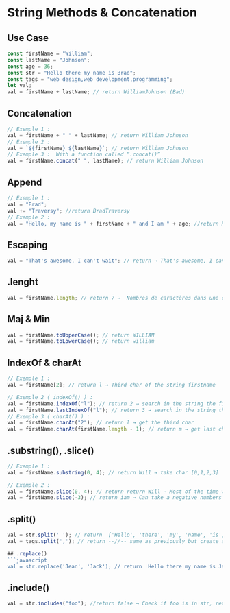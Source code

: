 # String Methods & Concatenation

## Use Case

```javascript
const firstName = "William";
const lastName = "Johnson";
const age = 36;
const str = "Hello there my name is Brad";
const tags = "web design,web development,programming";
let val;
val = firstName + lastName; // return WilliamJohnson (Bad)
```

## Concatenation

```javascript
// Exemple 1 :
val = firstName + " " + lastName; // return William Johnson
// Exemple 2 :
val = `${firstName} ${lastName}`; // return William Johnson
// Exemple 3 :  With a function called “.concat()”
val = firstName.concat(" ", lastName); // return William Johnson
```

## Append

```javascript
// Exemple 1 :
val = "Brad";
val += "Traversy"; //return BradTraversy
// Exemple 2 :
val = "Hello, my name is " + firstName + " and I am " + age; //return Hello, my name is William and I am 36
```

## Escaping

```javascript
val = "That's awesome, I can't wait"; // return → That's awesome, I can't wait → as a string
```

## .lenght

```javascript
val = firstName.length; // return 7 →  Nombres de caractères dans une chaine de caractère ou tableau
```

## Maj & Min

```javascript
val = firstName.toUpperCase(); // return WILLIAM
val = firstName.toLowerCase(); // return william
```

## IndexOf & charAt

```javascript
// Exemple 1 :
val = firstName[2]; // return l → Third char of the string firstname

// Exemple 2 ( indexOf() ) :
val = firstName.indexOf("l"); // return 2 → search in the string the first index of searched char.
val = firstName.lastIndexOf("l"); // return 3 → search in the string the last index of searched char.
// Exemple 3 ( charAt() ) :
val = firstName.charAt("2"); // return l → get the third char
val = firstName.charAt(firstName.length - 1); // return m → get last char
```

## .substring(), .slice()

```javascript
// Exemple 1 :
val = firstName.substring(0, 4); // return Will → take char [0,1,2,3]

// Exemple 2 :
val = firstName.slice(0, 4); // return return Will → Most of the time we use slice to pull things out of arrays but we can also use it with strings
val = firstName.slice(-3); // return iam → Can take a negative numbers
```

## .split()

````javascript
val = str.split(' '); // return  ['Hello', 'there', 'my', 'name', 'is', 'Jean'] → an Array and create occurance for each word split by white space
val = tags.split(','); // return --//-- same as previously but create an occurance for each string split by coma.

## .replace()
```javascript
val = str.replace('Jean', 'Jack'); // return  Hello there my name is Jack
````

## .include()

```javascript
val = str.includes("foo"); //return false → Check if foo is in str, return Boolean.
```
